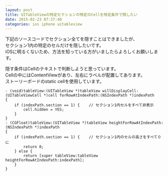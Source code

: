 ```yaml
---
layout: post
title: UITableViewの特定セクションの特定のCellを特定条件で隠したい
date: 2015-02-23 07:37:40
categories: ios iphone uitableview
---
```

<p>下記のソースコードでセクション全てを隠すことはできましたが、<br>
セクション1内の特定のセルだけを隠したいです。<br>
iOSに明るくないため、方法を知っている方がいましたらよろしくお願いします。</p>

<p>隠す条件はCellのテキストで判断しようと思っています。<br>
Cellの中にはContentViewがあり、左右にラベルが配置してあります。<br>
ストーリーボードのstatic cellを使用しています。</p>

```
- (void)tableView:(UITableView *)tableView willDisplayCell:(UITableViewCell *)cell forRowAtIndexPath:(NSIndexPath *)indexPath
{
    if (indexPath.section == 1) {    // セクション1内セルをすべて非表示
        cell.hidden = YES;
    }
}
- (CGFloat)tableView:(UITableView *)tableView heightForRowAtIndexPath:(NSIndexPath *)indexPath
{
    if (indexPath.section == 1) {    // セクション1内のセルの高さをすべて０に
        return 0;
    } else {
        return [super tableView:tableView heightForRowAtIndexPath:indexPath];
    }
}
```
